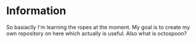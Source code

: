 # Information
So basiaclly I'm learning the ropes at the moment. My goal is to create my own repository on here which actually is useful. Also what is octospoon?
